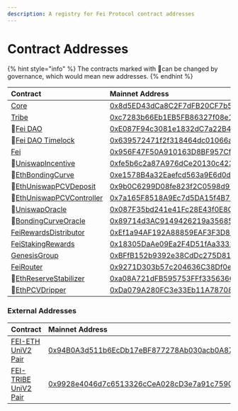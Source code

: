 ```yaml
---
description: A registry for Fei Protocol contract addresses
---
```


# Contract Addresses

{% hint style="info" %}
The contracts marked with 🔄can be changed by governance, which would mean new addresses.
{% endhint %}

| Contract | Mainnet Address |
| :--- | :--- |
| [Core](access-control/core.md) | [0x8d5ED43dCa8C2F7dFB20CF7b53CC7E593635d7b9](https://etherscan.io/address/0x8d5ED43dCa8C2F7dFB20CF7b53CC7E593635d7b9) |
| [Tribe](../governance/tribe.md) | [0xc7283b66Eb1EB5FB86327f08e1B5816b0720212B](https://etherscan.io/address/0xc7283b66Eb1EB5FB86327f08e1B5816b0720212B) |
| 🔄[Fei DAO](../governance/fei-dao.md) | [0xE087F94c3081e1832dC7a22B48c6f2b5fAaE579B](https://etherscan.io/address/0xE087F94c3081e1832dC7a22B48c6f2b5fAaE579B) |
| 🔄[Fei DAO Timelock](../governance/fei-dao.md) | [0x639572471f2f318464dc01066a56867130e45E25](https://etherscan.io/address/0x639572471f2f318464dc01066a56867130e45E25) |
| [Fei](fei-stablecoin/fei-fei-usd.md) | [0x956F47F50A910163D8BF957Cf5846D573E7f87CA](https://etherscan.io/address/0x956F47F50A910163D8BF957Cf5846D573E7f87CA) |
| 🔄[UniswapIncentive](fei-stablecoin/uniswapincentive.md)  | [0xfe5b6c2a87A976dCe20130c423C679f4d6044cD7](https://etherscan.io/address/0xfe5b6c2a87A976dCe20130c423C679f4d6044cD7) |
| 🔄[EthBondingCurve](bondingcurve/ethbondingcurve.md) | [0xe1578B4a32Eaefcd563a9E6d0dc02a4213f673B7](https://etherscan.io/address/0xe1578B4a32Eaefcd563a9E6d0dc02a4213f673B7) |
| 🔄[EthUniswapPCVDeposit](protocol-controlled-value/ethuniswappcvdeposit.md) | [0x9b0C6299D08fe823f2C0598d97A1141507e4ad86](https://etherscan.io/address/0x9b0C6299D08fe823f2C0598d97A1141507e4ad86) |
| 🔄[EthUniswapPCVController](protocol-controlled-value/ethuniswappcvcontroller.md) | [0x7a165F8518A9Ec7d5DA15f4B77B1d7128B5D9188](https://etherscan.io/address/0x7a165F8518A9Ec7d5DA15f4B77B1d7128B5D9188) |
| 🔄[UniswapOracle](oracles/uniswaporacle.md) | [0x087F35bd241e41Fc28E43f0E8C58d283DD55bD65](https://etherscan.io/address/0x087F35bd241e41Fc28E43f0E8C58d283DD55bD65) |
| 🔄[BondingCurveOracle](oracles/bondingcurveoracle.md) | [0x89714d3AC9149426219a3568543200D1964101C4](https://etherscan.io/address/0x89714d3AC9149426219a3568543200D1964101C4) |
| [FeiRewardsDistributor](staking/feirewardsdistributor.md) | [0xEf1a94AF192A88859EAF3F3D8C1B9705542174C5](https://etherscan.io/address/0xEf1a94AF192A88859EAF3F3D8C1B9705542174C5) |
| [FeiStakingRewards](staking/feistakingrewards.md) | [0x18305DaAe09Ea2F4D51fAa33318be5978D251aBd](https://etherscan.io/address/0x18305DaAe09Ea2F4D51fAa33318be5978D251aBd) |
| [GenesisGroup](genesis/genesisgroup.md) | [0xBFfB152b9392e38CdDc275D818a3Db7FE364596b](https://etherscan.io/address/0xBFfB152b9392e38CdDc275D818a3Db7FE364596b) |
| [FeiRouter](trading/feirouter.md) | [0x9271D303b57c204636C38Df0eD339b18Bf98f909](https://etherscan.io/address/0x9271D303b57c204636C38Df0eD339b18Bf98f909) |
| 🔄[EthReserveStabilizer](protocol-controlled-value/ethreservestabilizer.md) | [0xa08A721dFB595753FFf335636674D76C455B275C](https://etherscan.io/address/0xa08A721dFB595753FFf335636674D76C455B275C) |
| 🔄[EthPCVDripper](protocol-controlled-value/ethpcvdripper.md) | [0xDa079A280FC3e33Eb11A78708B369D5Ca2da54fE](https://etherscan.io/address/0xDa079A280FC3e33Eb11A78708B369D5Ca2da54fE) |

### External Addresses

| Contract | Mainnet Address |
| :--- | :--- |
| [FEI-ETH UniV2 Pair](https://info.uniswap.org/pair/0x94B0A3d511b6EcDb17eBF877278Ab030acb0A878) | [0x94B0A3d511b6EcDb17eBF877278Ab030acb0A878](https://etherscan.io/address/0x94B0A3d511b6EcDb17eBF877278Ab030acb0A878) |
| [FEI-TRIBE UniV2 Pair](https://info.uniswap.org/pair/0x9928e4046d7c6513326cCeA028cD3e7a91c7590A) | [0x9928e4046d7c6513326cCeA028cD3e7a91c7590A](https://etherscan.io/address/0x9928e4046d7c6513326cCeA028cD3e7a91c7590A) |

